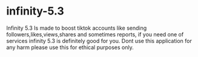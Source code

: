 # infinity-5.3
Infinity 5.3 Is made to boost tiktok accounts like sending followers,likes,views,shares and sometimes reports, if you need one of services infinity 5.3 is definitely good for you. Dont use this application for any harm please use this for ethical purposes only.
